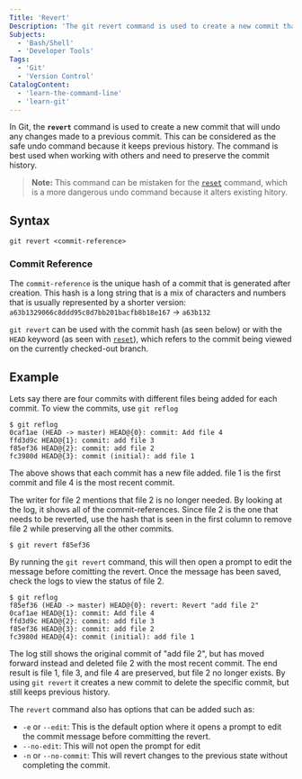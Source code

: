 ```yaml
---
Title: 'Revert'
Description: 'The git revert command is used to create a new commit that will undo any changes made to a previous commit.'
Subjects:
  - 'Bash/Shell'
  - 'Developer Tools'
Tags:
  - 'Git'
  - 'Version Control'
CatalogContent:
  - 'learn-the-command-line'
  - 'learn-git'
---
```


In Git, the **`revert`** command is used to create a new commit that will undo any changes made to a previous commit. This can be considered as the safe undo command because it keeps previous history. The command is best used when working with others and need to preserve the commit history.

> **Note:** This command can be mistaken for the [`reset`](https://www.codecademy.com/resources/docs/git/reset) command, which is a more dangerous undo command because it alters existing hitory.

## Syntax

```shell
git revert <commit-reference>
```

### Commit Reference

The `commit-reference` is the unique hash of a commit that is generated after creation. This hash is a long string that is a mix of characters and numbers that is usually represented by a shorter version: `a63b1329066c8ddd95c8d7bb201bacfb8b18e167` -> `a63b132`

`git revert` can be used with the commit hash (as seen below) or with the `HEAD` keyword (as seen with [`reset`](https://www.codecademy.com/resources/docs/git/reset)), which refers to the commit being viewed on the currently checked-out branch.

## Example

Lets say there are four commits with different files being added for each commit. To view the commits, use `git reflog`

```shell
$ git reflog
0caf1ae (HEAD -> master) HEAD@{0}: commit: Add file 4
ffd3d9c HEAD@{1}: commit: add file 3
f85ef36 HEAD@{2}: commit: add file 2
fc3980d HEAD@{3}: commit (initial): add file 1
```

The above shows that each commit has a new file added. file 1 is the first commit and file 4 is the most recent commit. 

The writer for file 2 mentions that file 2 is no longer needed. By looking at the log, it shows all of the commit-references. Since file 2 is the one that needs to be reverted, use the hash that is seen in the first column to remove file 2 while preserving all the other commits.

```shell 
$ git revert f85ef36
```
By running the `git revert` command, this will then open a prompt to edit the message before comitting the revert. Once the message has been saved, check the logs to view the status of file 2.

```shell
$ git reflog
f85ef36 (HEAD -> master) HEAD@{0}: revert: Revert "add file 2"
0caf1ae HEAD@{1}: commit: Add file 4
ffd3d9c HEAD@{2}: commit: add file 3
f85ef36 HEAD@{3}: commit: add file 2
fc3980d HEAD@{4}: commit (initial): add file 1
```

The log still shows the original commit of "add file 2", but has moved forward instead and deleted file 2 with the most recent commit. The end result is file 1, file 3, and file 4 are preserved, but file 2 no longer exists. By using `git revert` it creates a new commit to delete the specific commit, but still keeps previous history.

The `revert` command also has options that can be added such as:

- `-e` or `--edit`: This is the default option where it opens a prompt to edit the commit message before committing the revert.
- `--no-edit`: This will not open the prompt for edit
- `-n` or `--no-commit`: This will revert changes to the previous state without completing the commit.